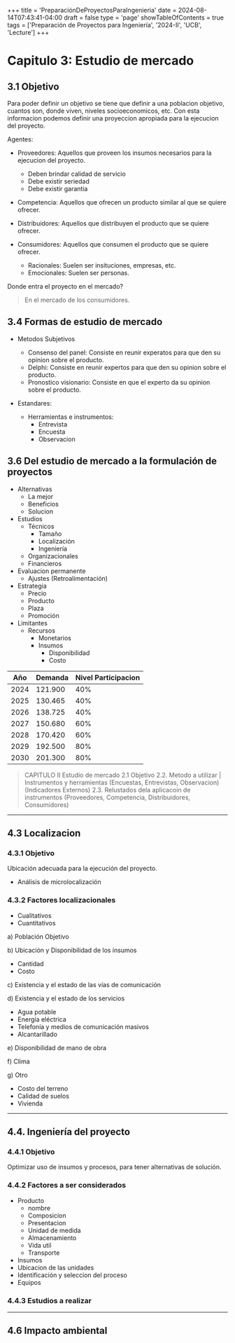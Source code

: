 +++
title = 'PreparaciónDeProyectosParaIngenieria'
date = 2024-08-14T07:43:41-04:00
draft = false
type = 'page'
showTableOfContents = true
tags = ['Preparación de Proyectos para Ingeniería', '2024-II', 'UCB', 'Lecture']
+++

# Capitulo 3: Estudio de mercado

## 3.1 Objetivo

Para poder definir un objetivo se tiene que definir a una poblacion objetivo, cuantos son, donde viven, niveles socioeconomicos, etc.
Con esta informacion podemos definir una proyeccion apropiada para la ejecucion del proyecto.

Agentes:

- Proveedores: Aquellos que proveen los insumos necesarios para la ejecucion del proyecto.

  - Deben brindar calidad de servicio
  - Debe existir seriedad
  - Debe existir garantia

- Competencia: Aquellos que ofrecen un producto similar al que se quiere ofrecer.
- Distribuidores: Aquellos que distribuyen el producto que se quiere ofrecer.
- Consumidores: Aquellos que consumen el producto que se quiere ofrecer.
  - Racionales: Suelen ser insituciones, empresas, etc.
  - Emocionales: Suelen ser personas.

Donde entra el proyecto en el mercado?

> En el mercado de los consumidores.

## 3.4 Formas de estudio de mercado

- Metodos Subjetivos

  - Consenso del panel: Consiste en reunir experatos para que den su opinion sobre el producto.
  - Delphi: Consiste en reunir expertos para que den su opinion sobre el producto.
  - Pronostico visionario: Consiste en que el experto da su opinion sobre el producto.

- Estandares:
  - Herramientas e instrumentos:
    - Entrevista
    - Encuesta
    - Observacion

## 3.6 Del estudio de mercado a la formulación de proyectos

- Alternativas
  - La mejor
  - Beneficios
  - Solucion
- Estudios
  - Técnicos
    - Tamaño
    - Localización
    - Ingeniería
  - Organizacionales
  - Financieros
- Evaluacion permanente
  - Ajustes (Retroalimentación)
- Estrategia
  - Precio
  - Producto
  - Plaza
  - Promoción
- Limitantes
  - Recursos
    - Monetarios
    - Insumos
      - Disponibilidad
      - Costo

| Año  | Demanda | Nivel Participacion |
| ---- | ------- | ------------------- |
| 2024 | 121.900 | 40%                 |
| 2025 | 130.465 | 40%                 |
| 2026 | 138.725 | 40%                 |
| 2027 | 150.680 | 60%                 |
| 2028 | 170.420 | 60%                 |
| 2029 | 192.500 | 80%                 |
| 2030 | 201.300 | 80%                 |

> CAPITULO II
> Estudio de mercado
> 2.1 Objetivo
> 2.2. Metodo a utilizar | Instrumentos y herramientas
> (Encuestas, Entrevistas, Observacion)
> (Indicadores Externos)
> 2.3. Relustados dela aplicacoin de instrumentos
> (Proveedores, Competencia, Distribuidores, Consumidores)

---

## 4.3 Localizacion

### 4.3.1 Objetivo

Ubicación adecuada para la ejecución del proyecto.

- Análisis de microlocalización

### 4.3.2 Factores localizacionales

- Cualitativos
- Cuantitativos

a) Población Objetivo

b) Ubicación y Disponibilidad de los insumos

- Cantidad
- Costo

c) Existencia y el estado de las vías de comunicación

d) Existencia y el estado de los servicios

- Agua potable
- Energía eléctrica
- Telefonía y medios de comunicación masivos
- Alcantarillado

e) Disponibilidad de mano de obra

f) Clima

g) Otro

- Costo del terreno
- Calidad de suelos
- Vivienda

---

## 4.4. Ingeniería del proyecto

### 4.4.1 Objetivo

Optimizar uso de insumos y procesos, para tener alternativas de solución.

### 4.4.2 Factores a ser considerados

- Producto
  - nombre
  - Composicion
  - Presentacion
  - Unidad de medida
  - Almacenamiento
  - Vida util
  - Transporte
- Insumos
- Ubicacion de las unidades
- Identificación y seleccion del proceso
- Equipos

### 4.4.3 Estudios a realizar

---

## 4.6 Impacto ambiental
